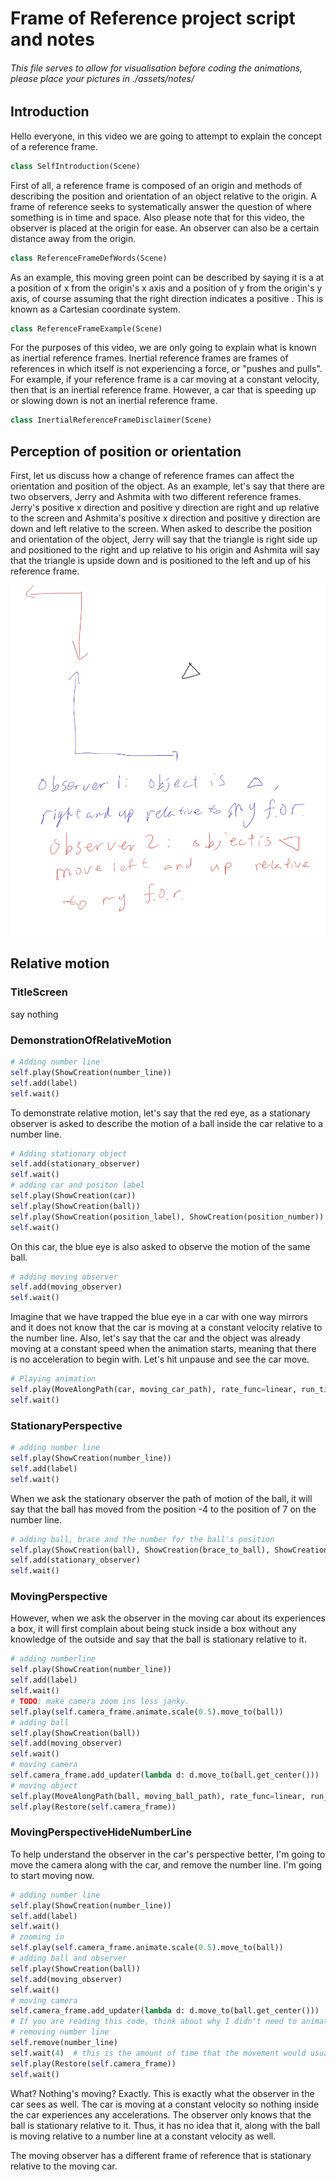 # Frame of Reference project script and notes

###### This file serves to allow for visualisation before coding the animations, please place your pictures in ./assets/notes/

## Introduction

Hello everyone, in this video we are going to attempt to explain the concept of a reference frame.

```python
class SelfIntroduction(Scene)
```



First of all, a reference frame is composed of an origin and methods of describing the position and orientation of an object relative to the origin. A frame of reference seeks to systematically answer the question of where something is in time and space. Also please note that for this video, the observer is placed at the origin for ease. An observer can also be a certain distance away from the origin.

```python
class ReferenceFrameDefWords(Scene)
```



As an example, this moving green point can be described by saying it is a at a position of x from the origin's x axis and a position of y from the origin's y axis, of course assuming that the right direction indicates a positive . This is known as a Cartesian coordinate system.

```python
class ReferenceFrameExample(Scene)
```



For the purposes of this video, we are only going to explain what is known as inertial reference frames. Inertial reference frames are frames of references in which itself is not experiencing a force, or "pushes and pulls". For example, if your reference frame is a car moving at a constant velocity, then that is an inertial reference frame. However, a car that is speeding up or slowing down is not an inertial reference frame.

```python
class InertialReferenceFrameDisclaimer(Scene)
```





## Perception of position or orientation

First, let us discuss how a change of reference frames can affect the orientation and position of the object. As an example, let's say that there are two observers, Jerry and Ashmita with two different reference frames. Jerry's positive x direction and positive y direction are right and up relative to the screen and Ashmita's positive x direction and positive y direction are down and left relative to the screen. When asked to describe the position and orientation of the object, Jerry will say that the triangle is right side up and positioned to the right and up relative to his origin and Ashmita will say that the triangle is upside down and is positioned to the left and up of his reference frame.

![position and orientation](./assets/notes/orientation-and-position.png)

## Relative motion
### TitleScreen
say nothing 
### DemonstrationOfRelativeMotion
```python
# Adding number line
self.play(ShowCreation(number_line))
self.add(label)
self.wait()
```
To demonstrate relative motion, let's say that the red eye, as a stationary observer is asked to describe the motion of a ball inside the car relative to a number line.

```python
# Adding stationary object
self.add(stationary_observer)
self.wait()
# adding car and positon label
self.play(ShowCreation(car))
self.play(ShowCreation(ball))
self.play(ShowCreation(position_label), ShowCreation(position_number))
self.wait()
```



On this car, the blue eye is also asked to observe the motion of the same ball. 

```python
# adding moving observer
self.add(moving_observer)
self.wait()
```



Imagine that we have trapped the blue eye in a car with one way mirrors and it does not know that the car is moving at a constant velocity relative to the number line. Also, let's say that the car and the object was already moving at a constant speed when the animation starts, meaning that there is no acceleration to begin with. Let's hit unpause and see the car move.

 ```python
# Playing animation
self.play(MoveAlongPath(car, moving_car_path), rate_func=linear, run_time=4)
self.wait()
 ```

### StationaryPerspective

```python
# adding number line
self.play(ShowCreation(number_line))
self.add(label)
self.wait()
```



When we ask the stationary observer the path of motion of the ball, it will say that the ball has moved from the position -4 to the position of 7 on the number line. 

```python
# adding ball, brace and the number for the ball's position
self.play(ShowCreation(ball), ShowCreation(brace_to_ball), ShowCreation(ball_position))
self.add(stationary_observer)
self.wait()
```

### MovingPerspective

However, when we ask the observer in the moving car about its experiences a box, it will first complain about being stuck inside a box without any knowledge of the outside and say that the ball is stationary relative to it.  

```python
# adding numberline
self.play(ShowCreation(number_line))
self.add(label)
self.wait()
# TODO: make camera zoom ins less janky.
self.play(self.camera_frame.animate.scale(0.5).move_to(ball))
# adding ball
self.play(ShowCreation(ball))
self.add(moving_observer)
self.wait()
# moving camera
self.camera_frame.add_updater(lambda d: d.move_to(ball.get_center()))
# moving object
self.play(MoveAlongPath(ball, moving_ball_path), rate_func=linear, run_time=4)
self.play(Restore(self.camera_frame))
```



### MovingPerspectiveHideNumberLine

To help understand the observer in the car's perspective better, I'm going to move the camera along with the car, and remove the number line. I'm going to start moving now.  

```python
# adding number line
self.play(ShowCreation(number_line))
self.add(label)
self.wait()
# zooming in
self.play(self.camera_frame.animate.scale(0.5).move_to(ball))
# adding ball and observer
self.play(ShowCreation(ball))
self.add(moving_observer)
self.wait()
# moving camera
self.camera_frame.add_updater(lambda d: d.move_to(ball.get_center()))
# If you are reading this code, think about why I didn't need to animate the ball moving
# removing number line
self.remove(number_line)
self.wait(4)  # this is the amount of time that the movement would usually take
self.play(Restore(self.camera_frame))
self.wait()
```



What? Nothing's moving? Exactly. This is exactly what the observer in the car sees as well. The car is moving at a constant velocity so nothing inside the car experiences any accelerations. The observer only knows that the ball is stationary relative to it. Thus, it has no idea that it, along with the ball is moving relative to a number line at a constant velocity as well.



The moving observer has a different frame of reference that is stationary relative to the moving car.